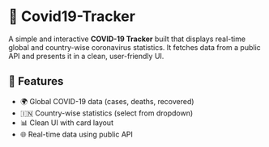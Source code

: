 # 🦠 Covid19-Tracker

A simple and interactive **COVID-19 Tracker** built  that displays real-time global and country-wise coronavirus statistics. It fetches data from a public API and presents it in a clean, user-friendly UI.



## 🚀 Features

- 🌍 Global COVID-19 data (cases, deaths, recovered)
- 🇮🇳 Country-wise statistics (select from dropdown)
- 📊 Clean UI with card layout
- 🌐 Real-time data using public API
